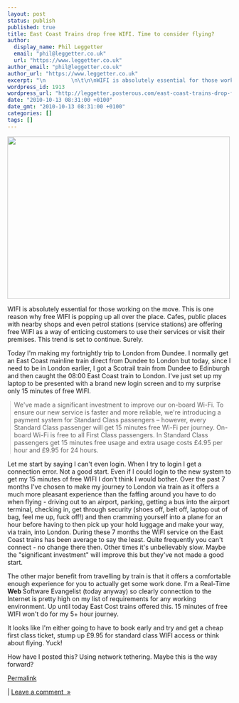 ```yaml
---
layout: post
status: publish
published: true
title: East Coast Trains drop free WIFI. Time to consider flying?
author:
  display_name: Phil Leggetter
  email: "phil@leggetter.co.uk"
  url: "https://www.leggetter.co.uk"
author_email: "phil@leggetter.co.uk"
author_url: "https://www.leggetter.co.uk"
excerpt: "\n        \n\t\n\nWIFI is absolutely essential for those working on the move. This is one reason why free WIFI is popping up all over the place. Cafes, public places with nearby shops and even petrol stations (service stations) are offering free WIFI as a w..."
wordpress_id: 1913
wordpress_url: "http://leggetter.posterous.com/east-coast-trains-drop-free-wifi-time-to-cons"
date: "2010-10-13 08:31:00 +0100"
date_gmt: "2010-10-13 08:31:00 +0100"
categories: []
tags: []
---
```



<p><p><a href='http://posterous.com/getfile/files.posterous.com/leggetter/wphmXaZbMb7El2E99rkbMvq4av3Y6SP9l4bkadlanyHD8EjixkNVYDIFS2N3/EastCoastLogin.png'><img src="http://posterous.com/getfile/files.posterous.com/leggetter/4MjTZrc3ZhFlSXQEAa5aBkJQsn4yWNFLVUkvZP83j7BRN9iGCugcLXzqofcv/EastCoastLogin.png.scaled.500.jpg" width="500" height="365"/></a></p>
<p>WIFI is absolutely essential for those working on the move. This is one reason why free WIFI is popping up all over the place. Cafes, public places with nearby shops and even petrol stations (service stations) are offering free WIFI as a way of enticing customers to use their services or visit their premises. This trend is set to continue. Surely.</p>
<p />
<div>Today I'm making my fortnightly trip to London from Dundee. I normally get an East Coast mainline train direct from Dundee to London but today, since I need to be in London earlier, I got a Scotrail train from Dundee to Edinburgh and then caught the 08:00 East Coast train to London. I've just set up my laptop to be presented with a brand new login screen and to my surprise only 15 minutes of free WIFI.</div>
<div>
<p />
<blockquote class="gmail_quote" style="margin-top: 0px; margin-right: 0px; margin-bottom: 0px; margin-left: 0.8ex; border-left-width: 1px; border-left-color: #cccccc; border-left-style: solid; padding-left: 1ex;"><p>We've made a significant investment to improve our on-board Wi-Fi. To ensure our new service is faster and more reliable, we're introducing a payment system for Standard Class passengers &ndash; however, every Standard Class passenger will get 15 minutes free Wi-Fi per journey. On-board Wi-Fi is free to all First Class passengers. In Standard Class passengers get 15 minutes free usage and extra usage costs &pound;4.95 per hour and &pound;9.95 for 24 hours.</p></blockquote>
<p />
<div>Let me start by saying I can't even login. When I try to login I get a connection error. Not a good start. Even if I could login to the new system to get my 15 minutes of free WIFI I don't think I would bother. Over the past 7 months I've chosen to make my journey to London via train as it offers a much more&nbsp;pleasant experience than the faffing around you have to do when flying - driving out to an airport, parking, getting a bus into the airport terminal, checking in, get through security (shoes off, belt off, laptop out of bag, feel me up, fuck off!) and then&nbsp;cramming&nbsp;yourself into a plane for an hour before having to then pick up your hold luggage and make your way, via train, into London. During these 7 months the WIFI service on the East Coast trains has been average to say the least. Quite frequently you can't connect - no change there then. Other times it's unbelievably slow. Maybe the "significant investment" will improve this but they've not made a good start.</div>
</div>
<p />
<div>The other major benefit from travelling by train is that it offers a comfortable enough experience for you to actually get some work done. I'm a Real-Time <strong>Web </strong>Software Evangelist (today anyway) so clearly connection to the Internet is pretty high on my list of requirements for any working environment. Up until today East Cost trains offered this. 15 minutes of free WIFI won't do for my 5+ hour journey.</div>
<p />
<div>It looks like I'm either going to have to book early and try and get a cheap first class ticket, stump up &pound;9.95 for standard class WIFI access or think about flying. Yuck!</div>
<p />
<div>How have I posted this? Using network tethering. Maybe this is the way forward?</div></p>
<p><a href="http://leggetter.posterous.com/east-coast-trains-drop-free-wifi-time-to-cons">Permalink</a> </p>
<p>	| <a href="http://leggetter.posterous.com/east-coast-trains-drop-free-wifi-time-to-cons#comment">Leave a comment&nbsp;&nbsp;&raquo;</a></p>
